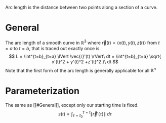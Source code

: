 Arc length is the distance between two points along a section of a curve.

# General
The arc length of a smooth curve in $\mathbb{R}^3$ where $\vec{r}(t) = \langle x(t), y(t), z(t) \rangle$ from $t = a$ to $t=b$, that is traced out exactly once is
$$
L = \int^{t=b}_{t=a} \lVert \vec{r}'(t) \rVert\ dt = \int^{t=b}_{t=a} \sqrt{ x'(t)^2 + y'(t)^2 +z'(t)^2 }\ dt
$$
Note that the first form of the arc length is generally applicable for all $\mathbb{R}^n$

# Parameterization
The same as [[#General]], except only our starting time is fixed.
$$
s(t) = \int^{\tau = t}_{\tau = t_{0}} \lVert \vec{r}'(\tau) \rVert \ d\tau
$$
